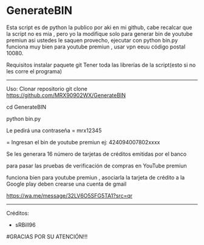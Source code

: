 # GenerateBIN
Esta script es de python la publico por aki en mi github, cabe recalcar que la script no es mia , pero yo la modifique solo para generar bin de youtube premiun asi ustedes le saquen provecho, ejecutar con python bin.py funciona muy bien para youtube premiun , usar vpn eeuu código postal 10080.

Requisitos instalar paquete git
Tener toda las librerías de la script(esto si no les corre el programa)

*****
Uso:
Clonar repositorio
git clone https://github.com/MRX90902WX/GenerateBIN

cd GenerateBIN

python bin.py

Le pedirá una contraseña = mrx12345

= Ingresan el bin de youtube premiun ej: 424094007802xxxx

Se les generara 16 número de tarjetas de créditos emitidas por el banco

para pasar las pruebas de verificación de compras en YouTube premiun

funciona bien para youtube premiun , asociarla la tarjeta de crédito a la Google play deben crearse una cuenta de gmail

https://wa.me/message/32LV6O5SFG5TA1?src=qr

*****
Créditos: 

- sRBill96

#GRACIAS POR SU ATENCIÓN!!!
